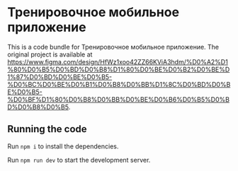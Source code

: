 
  # Тренировочное мобильное приложение

  This is a code bundle for Тренировочное мобильное приложение. The original project is available at https://www.figma.com/design/HfWz1xoo42ZZ66KViA3hdm/%D0%A2%D1%80%D0%B5%D0%BD%D0%B8%D1%80%D0%BE%D0%B2%D0%BE%D1%87%D0%BD%D0%BE%D0%B5-%D0%BC%D0%BE%D0%B1%D0%B8%D0%BB%D1%8C%D0%BD%D0%BE%D0%B5-%D0%BF%D1%80%D0%B8%D0%BB%D0%BE%D0%B6%D0%B5%D0%BD%D0%B8%D0%B5.

  ## Running the code

  Run `npm i` to install the dependencies.

  Run `npm run dev` to start the development server.
  